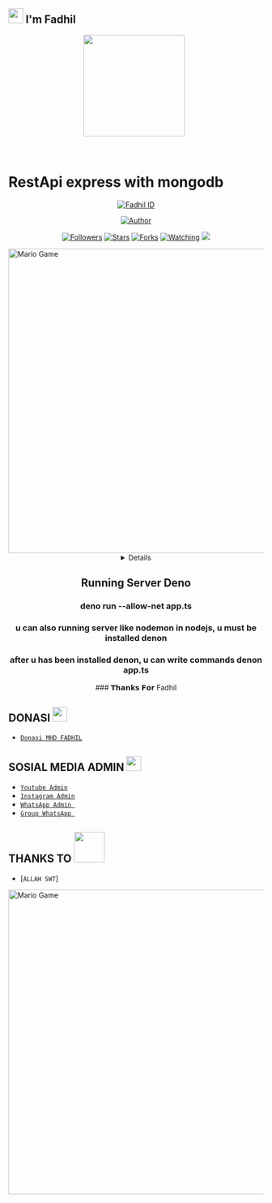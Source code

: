 ## <img src="https://github.com/Mfadhil33/ecommerce-restapi/Hi.gif" width="29px"> I'm Fadhil
<p align="center">
<p align='center'><a href="https://instagram.com/mhd_fadhil112_"><img height="200" src="https://avatars.githubusercontent.com/u/74324843?v=4=true"></a>&nbsp;&nbsp;</p>
</p>
<br>

<h1>RestApi express with mongodb</h1>


<p align="center">
<a href="#"><img title="Fadhil ID" src="https://img.shields.io/badge/MHD FADHIL-green?colorA=%23ff0000&colorB=%23017e40&style=for-the-badge"></a>
</p>
<p align="center">
<a href="https://github.com/mfadhil33"><img title="Author" src="https://img.shields.io/badge/AUTHOR-FADHIL-orange.svg?style=for-the-badge&logo=github"></a>
</p>
<p align="center">
<a href="https://github.com/mfadhil33/fadhilbot112/followers"><img title="Followers" src="https://img.shields.io/github/followers/mfadhil33?color=blue&style=flat-square"></a>
<a href="https://github.com/mfadhil33/fadhilbot112/stargazers/"><img title="Stars" src="https://img.shields.io/github/stars/mfadhil33/babybotcolor=red&style=flat-square"></a>
<a href="https://github.com/mfadhil33/fadhilbot112/network/members"><img title="Forks" src="https://img.shields.io/github/forks/mfadhil33/fadhilbot112?color=red&style=flat-square"></a>
<a href="https://github.com/mfadhil33/fadhilbot112/watchers"><img title="Watching" src="https://img.shields.io/github/watchers/mfadhil33/fadhilbot112?label=Watchers&color=blue&style=flat-square"></a>
<a href="https://hits.seeyoufarm.com"><img src="https://hits.seeyoufarm.com/api/count/incr/badge.svg?url=https%3A%2F%2Fgithub.com%2FRamlan404%2Fbabybot&count_bg=%2379C83D&title_bg=%23555555&icon=probot.svg&icon_color=%2300FF6D&title=hits&edge_flat=false"/></a>
</p>
<img src="https://github.com/TheDudeThatCode/TheDudeThatCode/blob/master/Assets/Developer.gif" alt="Mario Game" width="600" />
<div align="center">
<details>

</details>
 <h2>Running Server Deno</h2>
 <h3>deno run --allow-net app.ts</h3>
 <h3>u can also running server like nodemon in nodejs, u must be installed denon</h3>
 <h3>after u has been installed denon, u can write commands denon app.ts</h3>
### 𝗧𝗵𝗮𝗻𝗸𝘀 𝗙𝗼𝗿 Fadhil




</div>





## DONASI <img src="https://github.com/TheDudeThatCode/TheDudeThatCode/blob/master/Assets/coin.gif" width="29px">
* [`Donasi MHD FADHIL`](https://saweria.co/mhdfadhilaryaputra)


## SOSIAL MEDIA ADMIN <img src="https://github.com/TheDudeThatCode/TheDudeThatCode/blob/master/Assets/powerup.gif" width="29px">

* [`Youtube Admin`](https://youtube.com/c/FadhilChannel21)
* [`Instagram Admin`](https://instagram.com/mhd_fadhil112)
* [`WhatsApp Admin `](https://wa.me/+628877558686)
* [`Group WhatsApp `](https://chat.whatsapp.com/DcSr2e5hLMd7PkufBVym)
## THANKS TO <img src="https://github.com/TheDudeThatCode/TheDudeThatCode/blob/master/Assets/Handshake.gif" width="60px">

* [`ALLAH SWT`]
<img src="https://github.com/TheDudeThatCode/TheDudeThatCode/blob/master/Assets/Mario_Gameplay.gif" alt="Mario Game" width="600" />
